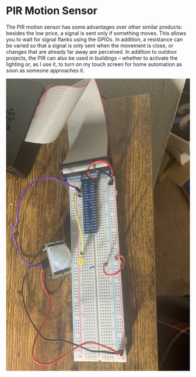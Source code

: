 # PIR Motion Sensor

The PIR motion sensor has some advantages over other similar products: besides the low price, a signal is sent only if something moves. This allows you to wait for signal flanks using the GPIOs. In addition, a resistance can be varied so that a signal is only sent when the movement is close, or changes that are already far away are perceived.
In addition to outdoor projects, the PIR can also be used in buildings – whether to activate the lighting or, as I use it, to turn on my touch screen for home automation as soon as someone approaches it.

<img src="../../img/pir.jpg" width="750px" height="800px">

